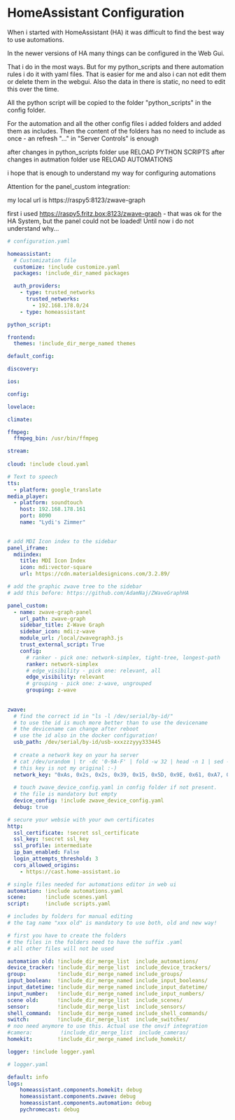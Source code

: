 # HomeAssistant Configuration

When i started with HomeAssistant (HA) it was difficult to find the best way to use automations.

In the newer versions of HA many things can be configured in the Web Gui.

That i do in the most ways. But for my python_scripts and there automation rules i do it with yaml files. 
That is easier for me and also i can not edit them or delete them in the webgui.
Also the data in there is static, no need to edit this over the time.

All the python script will be copied to the folder "python_scripts" in the config folder.

For the automation and all the other config files i added folders and added them as includes.
Then the content of the folders has no need to include as once - an refresh "..." in "Server Controls" is enough

after changes in python_scripts folder use RELOAD PYTHON SCRIPTS
after changes in autmation folder use RELOAD AUTOMATIONS

i hope that is enough to understand my way for configuring automations

Attention for the panel_custom integration:

my local url is https://raspy5:8123/zwave-graph

first i used https://raspy5.fritz.box:8123/zwave-graph - that was ok for the HA System, but the panel could not be loaded! 
Until now i do not understand why...

```yaml
# configuration.yaml

homeassistant:
  # Customization file
  customize: !include customize.yaml
  packages: !include_dir_named packages

  auth_providers:
    - type: trusted_networks
      trusted_networks:
        - 192.168.178.0/24
    - type: homeassistant

python_script:

frontend:
  themes: !include_dir_merge_named themes

default_config:

discovery:

ios:

config:

lovelace:

climate:  

ffmpeg:
  ffmpeg_bin: /usr/bin/ffmpeg

stream:
      
cloud: !include cloud.yaml

# Text to speech
tts:
  - platform: google_translate
media_player:
  - platform: soundtouch
    host: 192.168.178.161
    port: 8090
    name: "Lydi's Zimmer"

 
# add MDI Icon index to the sidebar
panel_iframe:
  mdiindex:
    title: MDI Icon Index
    icon: mdi:vector-square
    url: https://cdn.materialdesignicons.com/3.2.89/

# add the graphic zwave tree to the sidebar
# add this before: https://github.com/AdamNaj/ZWaveGraphHA

panel_custom:
  - name: zwave-graph-panel
    url_path: zwave-graph
    sidebar_title: Z-Wave Graph
    sidebar_icon: mdi:z-wave
    module_url: /local/zwavegraph3.js
    trust_external_script: True
    config:
      # ranker - pick one: network-simplex, tight-tree, longest-path
      ranker: network-simplex
      # edge_visibility - pick one: relevant, all
      edge_visibility: relevant
      # grouping - pick one: z-wave, ungrouped
      grouping: z-wave   
      
      
zwave:
  # find the correct id in "ls -l /dev/serial/by-id/" 
  # to use the id is much more better than to use the devicename
  # the devicename can change after reboot
  # use the id also in the docker configuration!
  usb_path: /dev/serial/by-id/usb-xxxzzzyyy333445
  
  # create a network key on your ha server
  # cat /dev/urandom | tr -dc '0-9A-F' | fold -w 32 | head -n 1 | sed -e 's/\(..\)/0x\1, /g' -e 's/, $//'
  # this key is not my original :-)
  network_key: "0xAs, 0x2s, 0x2s, 0x39, 0x15, 0x5D, 0x9E, 0x61, 0xA7, 0xFA, 0x67, 0x9E, 0x61, 0x8D, 0xAA, 0x39"
  
  # touch zwave_device_config.yaml in config folder if not present. 
  # the file is mandatory but empty
  device_config: !include zwave_device_config.yaml
  debug: true

# secure your websie with your own certificates
http:
  ssl_certificate: !secret ssl_certificate
  ssl_key: !secret ssl_key  
  ssl_profile: intermediate
  ip_ban_enabled: False 
  login_attempts_threshold: 3
  cors_allowed_origins:
    - https://cast.home-assistant.io  

# single files needed for automations editor in web ui
automation: !include automations.yaml
scene:      !include scenes.yaml
script:     !include scripts.yaml

# includes by folders for manual editing
# the tag name "xxx old" is mandatory to use both, old and new way!

# first you have to create the folders
# the files in the folders need to have the suffix .yaml
# all other files will not be used

automation old: !include_dir_merge_list  include_automations/
device_tracker: !include_dir_merge_list  include_device_trackers/
group:          !include_dir_merge_named include_groups/
input_boolean:  !include_dir_merge_named include_input_booleans/
input_datetime: !include_dir_merge_named include_input_datetime/
input_number:   !include_dir_merge_named include_input_numbers/
scene old:      !include_dir_merge_list  include_scenes/
sensor:         !include_dir_merge_list  include_sensors/
shell_command:  !include_dir_merge_named include_shell_commands/
switch:         !include_dir_merge_list  include_switches/
# noo need anymore to use this. Actual use the onvif integration
#camera:         !include_dir_merge_list  include_cameras/
homekit:        !include_dir_merge_named include_homekit/

logger: !include logger.yaml
```

```yaml
# logger.yaml

default: info
logs:
    homeassistant.components.homekit: debug
    homeassistant.components.zwave: debug
    homeassistant.components.automation: debug
    pychromecast: debug
```

